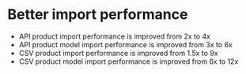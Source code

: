 # Better import performance

- API product import performance is improved from 2x to 4x
- API product model import performance is improved from 3x to 6x
- CSV product import performance is improved from 1.5x to 9x
- CSV product model import performance is improved from 6x to 12x

